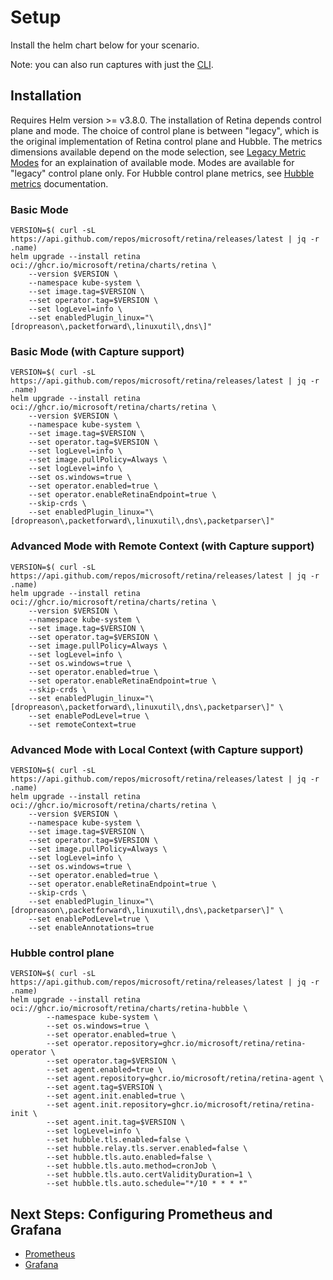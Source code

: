 # Setup

Install the helm chart below for your scenario.

Note: you can also run captures with just the [CLI](./02-CLI.md).

## Installation

Requires Helm version >= v3.8.0. The installation of Retina depends control plane and mode. The choice of control plane is between "legacy", which is the original implementation of Retina control plane and Hubble. The metrics dimensions available depend on the mode selection, see [Legacy Metric Modes](../03-Metrics/modes/modes.md) for an explaination of available mode. Modes are available for "legacy" control plane only. For Hubble control plane metrics, see [Hubble metrics](../03-Metrics/02-hubble_metrics.md) documentation.

### Basic Mode

```shell
VERSION=$( curl -sL https://api.github.com/repos/microsoft/retina/releases/latest | jq -r .name)
helm upgrade --install retina oci://ghcr.io/microsoft/retina/charts/retina \
    --version $VERSION \
    --namespace kube-system \
    --set image.tag=$VERSION \
    --set operator.tag=$VERSION \
    --set logLevel=info \
    --set enabledPlugin_linux="\[dropreason\,packetforward\,linuxutil\,dns\]"
```

### Basic Mode (with Capture support)

```shell
VERSION=$( curl -sL https://api.github.com/repos/microsoft/retina/releases/latest | jq -r .name)
helm upgrade --install retina oci://ghcr.io/microsoft/retina/charts/retina \
    --version $VERSION \
    --namespace kube-system \
    --set image.tag=$VERSION \
    --set operator.tag=$VERSION \
    --set logLevel=info \
    --set image.pullPolicy=Always \
    --set logLevel=info \
    --set os.windows=true \
    --set operator.enabled=true \
    --set operator.enableRetinaEndpoint=true \
    --skip-crds \
    --set enabledPlugin_linux="\[dropreason\,packetforward\,linuxutil\,dns\,packetparser\]"
```

### Advanced Mode with Remote Context (with Capture support)

```shell
VERSION=$( curl -sL https://api.github.com/repos/microsoft/retina/releases/latest | jq -r .name)
helm upgrade --install retina oci://ghcr.io/microsoft/retina/charts/retina \
    --version $VERSION \
    --namespace kube-system \
    --set image.tag=$VERSION \
    --set operator.tag=$VERSION \
    --set image.pullPolicy=Always \
    --set logLevel=info \
    --set os.windows=true \
    --set operator.enabled=true \
    --set operator.enableRetinaEndpoint=true \
    --skip-crds \
    --set enabledPlugin_linux="\[dropreason\,packetforward\,linuxutil\,dns\,packetparser\]" \
    --set enablePodLevel=true \
    --set remoteContext=true
```

### Advanced Mode with Local Context (with Capture support)

```shell
VERSION=$( curl -sL https://api.github.com/repos/microsoft/retina/releases/latest | jq -r .name)
helm upgrade --install retina oci://ghcr.io/microsoft/retina/charts/retina \
    --version $VERSION \
    --namespace kube-system \
    --set image.tag=$VERSION \
    --set operator.tag=$VERSION \
    --set image.pullPolicy=Always \
    --set logLevel=info \
    --set os.windows=true \
    --set operator.enabled=true \
    --set operator.enableRetinaEndpoint=true \
    --skip-crds \
    --set enabledPlugin_linux="\[dropreason\,packetforward\,linuxutil\,dns\,packetparser\]" \
    --set enablePodLevel=true \
    --set enableAnnotations=true
```

### Hubble control plane

```shell
VERSION=$( curl -sL https://api.github.com/repos/microsoft/retina/releases/latest | jq -r .name)
helm upgrade --install retina oci://ghcr.io/microsoft/retina/charts/retina-hubble \
        --namespace kube-system \
        --set os.windows=true \
        --set operator.enabled=true \
        --set operator.repository=ghcr.io/microsoft/retina/retina-operator \
        --set operator.tag=$VERSION \
        --set agent.enabled=true \
        --set agent.repository=ghcr.io/microsoft/retina/retina-agent \
        --set agent.tag=$VERSION \
        --set agent.init.enabled=true \
        --set agent.init.repository=ghcr.io/microsoft/retina/retina-init \
        --set agent.init.tag=$VERSION \
        --set logLevel=info \
        --set hubble.tls.enabled=false \
        --set hubble.relay.tls.server.enabled=false \
        --set hubble.tls.auto.enabled=false \
        --set hubble.tls.auto.method=cronJob \
        --set hubble.tls.auto.certValidityDuration=1 \
        --set hubble.tls.auto.schedule="*/10 * * * *"
```

## Next Steps: Configuring Prometheus and Grafana

- [Prometheus](./04-prometheus.md)
- [Grafana](./05-grafana.md)

